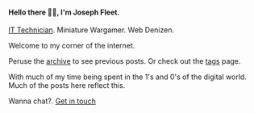 #### Hello there 👋🏻, I'm Joseph Fleet. 

[IT Technician](https://www.linkedin.com/in/josephsfleet/). Miniature Wargamer. Web Denizen.

Welcome to my corner of the internet.

Peruse the [archive](/archive) to see previous posts. 
Or check out the [tags](/tags) page.

With much of my time being spent in the 1's and 0's of the digital world. Much of the posts here reflect this.

Wanna chat?. [Get in touch](mailto:josephsfleet@gmail.com)